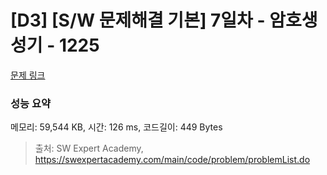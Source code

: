 # [D3] [S/W 문제해결 기본] 7일차 - 암호생성기 - 1225 

[문제 링크](https://swexpertacademy.com/main/code/problem/problemDetail.do?contestProbId=AV14uWl6AF0CFAYD) 

### 성능 요약

메모리: 59,544 KB, 시간: 126 ms, 코드길이: 449 Bytes



> 출처: SW Expert Academy, https://swexpertacademy.com/main/code/problem/problemList.do